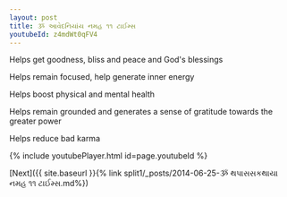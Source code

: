 ```yaml
---
layout: post
title: ૐ આવેદનિયાંય નમહ ૧૧ ટાઈમ્સ
youtubeId: z4mdWt0qFV4
---
```

 
 
Helps get goodness, bliss and peace and God's blessings
 
Helps remain focused, help generate inner energy 
 
Helps boost physical and mental health 
 
Helps remain grounded and generates a sense of gratitude towards the greater power 
 
Helps reduce bad karma
 
 
 
 


{% include youtubePlayer.html id=page.youtubeId %}
 
[Next]({{ site.baseurl }}{% link  split1/_posts/2014-06-25-ૐ થપાસસકથાયા નમહ ૧૧ ટાઈમ્સ.md%})
 
